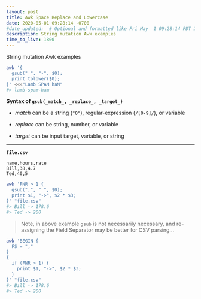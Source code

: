 ```yaml
---
layout: post
title: Awk Space Replace and Lowercase
date: 2020-05-01 09:28:14 -0700
#date_updated:  # Optional and formatted like Fri May  1 09:28:14 PDT 2020 above
description: String mutation Awk examples
time_to_live: 1800
---
```



String mutation Awk examples


```bash
awk '{
  gsub(" ", "-", $0);
  print tolower($0);
}' <<<"Lamb SPAM haM"
#> lamb-spam-ham
```


**Syntax of `gsub(_match_, _replace_, _target_)`**


- _match_ can be a string (`"0"`), regular-expression (`/[0-9]/`), or variable

- _replace_ can be string, number, or variable

- _target_ can be input target, variable, or string


------


**`file.csv`**


```csv
name,hours,rate
Bill,38,4.7
Ted,40,5
```


```bash
awk 'FNR > 1 {
  gsub(",", " ", $0);
  print $1, "->", $2 * $3;
}' "file.csv"
#> Bill -> 178.6
#> Ted -> 200
```


> Note, in above example `gsub` is not necessarily necessary, and re-assigning the Field Separator may be better for CSV parsing...


```bash
awk 'BEGIN {
  FS = ","
}
{
  if (FNR > 1) {
    print $1, "->", $2 * $3;
  }
}' "file.csv"
#> Bill -> 178.6
#> Ted -> 200
```
